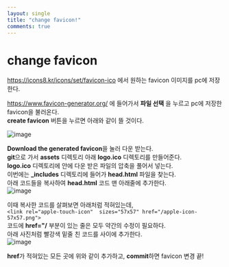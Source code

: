 ```yaml
---
layout: single
title: "change favicon!"
comments: true
---
```


# change favicon


<https://icons8.kr/icons/set/favicon-ico> 에서 원하는 favicon 이미지를 pc에 저장한다.

<https://www.favicon-generator.org/> 에 들어가서 **파일 선택** 을 누르고 pc에 저장한 favicon을 불러온다.  
**create favicon** 버튼을 누르면 아래와 같이 뜰 것이다.

![image](https://user-images.githubusercontent.com/84231143/146337026-ace63af2-8d41-4893-aeb7-7a08d069b591.png)

**Download the generated favicon**을 눌러 다운 받는다.  
**git**으로 가서 **assets** 디렉토리 아래 **logo.ico** 디렉토리를 만들어준다.   
**logo.ico** 디렉토리에 안에 다운 받은 파일의 압축을 풀어서 넣는다.  
이번에는 **\_includes** 디렉토리에 들어가 **head.html** 파일을 찾는다.  
아래 코드들을 복사하여 **head.html** 코드 맨 아래줄에 추가한다.  
![image](https://user-images.githubusercontent.com/84231143/146337695-169dbd55-0f53-4ff7-984d-6c1117509d3a.png)

이때 복사한 코드를 살펴보면 아래처럼 적혀있는데,  
`<link rel="apple-touch-icon"  sizes="57x57" href="/apple-icon-57x57.png">`  
코드에 **href="/** 부분이 있는 줄은 모두 약간의 수정이 필요하다.  
아래 사진처럼 빨강색 밑줄 친 코드를 사이에 추가한다.   
![image](https://user-images.githubusercontent.com/84231143/146383344-339da8ba-0038-47f6-89a2-09411522a362.png)

**href**가 적혀있는 모든 곳에 위와 같이 추가하고, **commit**하면 favicon 변경 끝!
